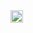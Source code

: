 <a href="https://linkedin.com/in/swarandip-mandal-9006302b7">
  <img src="https://content.linkedin.com/content/dam/me/business/en-us/amp/brand-site/v2/logos/color.svg" alt="LinkedIn logo" width="20" height="20">
</a>

<!--
**Swarandip/Swarandip** is a ✨ _special_ ✨ repository because its `README.md` (this file) appears on your GitHub profile.

Here are some ideas to get you started:

- 🔭 I’m currently working on ...
- 🌱 I’m currently learning ...
- 👯 I’m looking to collaborate on ...
- 🤔 I’m looking for help with ...
- 💬 Ask me about ...
- 📫 How to reach me: ...
- 😄 Pronouns: ...
- ⚡ Fun fact: ...
-->
